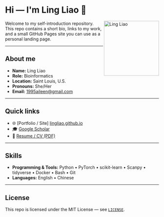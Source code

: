 # Hi — I'm Ling Liao 👋

<img src="assets/avatar.png" alt="Ling Liao" width="180" align="right" />

Welcome to my self-introduction repository. This repo contains a short bio, links to my work, and a small GitHub Pages site you can use as a personal landing page.

---

## About me
- **Name:** Ling Liao  
- **Role:** Bioinformatics  
- **Location:** Saint Louis, U.S.  
- **Pronouns:** She/Her  
- **Email:** [1995aileen@gmail.com](mailto:1995aileen@gmail.com)  

---

## Quick links
- 🌐 [Portfolio / Site] [lingliao.github.io](https://lingliao.github.io)  
- 🎓 [Google Scholar](https://scholar.google.com/citations?user=I6BAcyIAAAAJ&hl=en)  
- 📄 [Resume / CV (PDF)]([CV_LL_09_2025.pdf](https://github.com/lingliao/lingliao.github.io/blob/main/CV_LL_09_2025.pdf))  

---

## Skills
- **Programming & Tools:** Python • PyTorch • scikit-learn • Scanpy • tidyverse • Docker • Bash • Git  
- **Languages:** English • Chinese  

---

## License
This repo is licensed under the MIT License — see [`LICENSE`](LICENSE).
